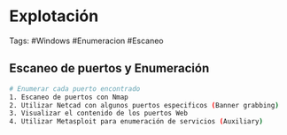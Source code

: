 # Explotación  

Tags: #Windows #Enumeracion #Escaneo 

## Escaneo de puertos y Enumeración 

```bash 
# Enumerar cada puerto encontrado 
1. Escaneo de puertos con Nmap 
2. Utilizar Netcad con algunos puertos especificos (Banner grabbing)
3. Visualizar el contenido de los puertos Web
4. Utilizar Metasploit para enumeración de servicios (Auxiliary)
```
